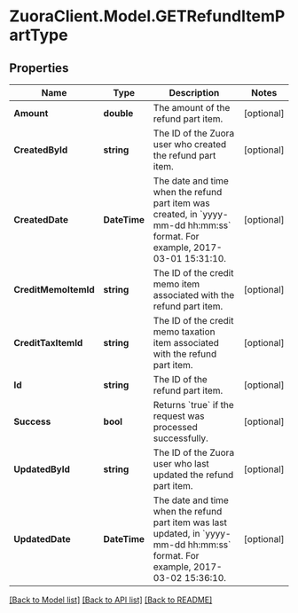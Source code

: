 # ZuoraClient.Model.GETRefundItemPartType

## Properties

Name | Type | Description | Notes
------------ | ------------- | ------------- | -------------
**Amount** | **double** | The amount of the refund part item.  | [optional] 
**CreatedById** | **string** | The ID of the Zuora user who created the refund part item.  | [optional] 
**CreatedDate** | **DateTime** | The date and time when the refund part item was created, in &#x60;yyyy-mm-dd hh:mm:ss&#x60; format. For example, 2017-03-01 15:31:10.  | [optional] 
**CreditMemoItemId** | **string** | The ID of the credit memo item associated with the refund part item.  | [optional] 
**CreditTaxItemId** | **string** | The ID of the credit memo taxation item associated with the refund part item.  | [optional] 
**Id** | **string** | The ID of the refund part item.  | [optional] 
**Success** | **bool** | Returns &#x60;true&#x60; if the request was processed successfully. | [optional] 
**UpdatedById** | **string** | The ID of the Zuora user who last updated the refund part item.  | [optional] 
**UpdatedDate** | **DateTime** | The date and time when the refund part item was last updated, in &#x60;yyyy-mm-dd hh:mm:ss&#x60; format. For example, 2017-03-02 15:36:10.  | [optional] 

[[Back to Model list]](../README.md#documentation-for-models) [[Back to API list]](../README.md#documentation-for-api-endpoints) [[Back to README]](../README.md)

